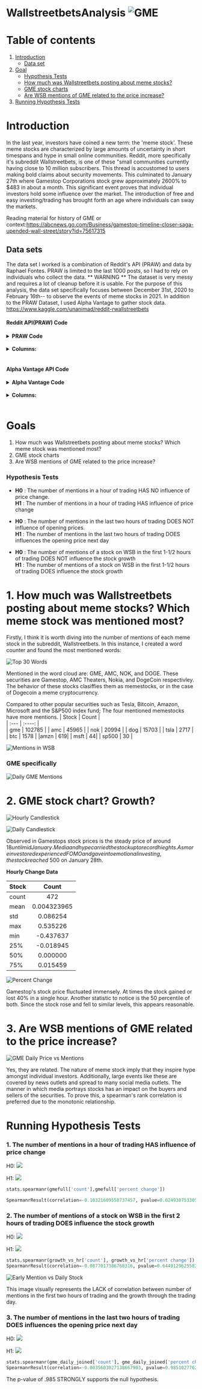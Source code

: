 # WallstreetbetsAnalysis    ![GME](Images/gamestop-original.original.jpg)

# Table of contents
1. [Introduction](#introduction)
    * [Data set](#introsub1)
3. [Goal](#par1)
    * [Hypothesis Tests](#subpar1)
    * [How much was Wallstreetbets posting about meme stocks?](#par2)
    * [GME stock charts](#par3)
    * [Are WSB mentions of GME related to the price increase?](#par4)
4. [Running Hypothesis Tests](#par5)

# Introduction <a name="introduction"></a>



In the last year, investors have coined a new term: the 'meme stock'. These meme stocks are characterized by large amounts of uncertainty in short timespans and hype in small online communities. Reddit, more specifically it's subreddit Wallstreetbets, is one of these "small communities currently having close to 10 million subscribers. This thread is accustomed to users making bold claims about security movements. This culminated to January 27th where Gamestop Corporations stock grew approximately 2600% to $483 in about a month. This significant event proves that individual investors hold some influence over the market. The introduction of free and easy investing/trading has brought forth an age where individuals can sway the markets. 

Reading material for history of GME or context:https://abcnews.go.com/Business/gamestop-timeline-closer-saga-upended-wall-street/story?id=75617315

## Data sets <a name="introsub1"></a>


The data set I worked is a combination of Reddit's API (PRAW) and data by Raphael Fontes. PRAW is limited to the last 1000 posts, so I had to rely on individuals who collect the data. ** WARNING ** The dataset is very messy and requires a lot of cleanup before it is usable. For the purpose of this analysis, the data set specifically focuses between December 31st, 2020 to February 16th-- to observe the events of meme stocks in 2021. In addition to the PRAW Dataset, I used Alpha Vantage to gather stock data. 
https://www.kaggle.com/unanimad/reddit-rwallstreetbets


#### Reddit API(PRAW) Code 


<details>
         <summary><b>PRAW Code</b></summary>
<br>



```python
import praw
reddit = praw.Reddit(client_id = <ID HERE,
client_secret = <SPECIAL API KEY HERE>,
user_agent = <NAME OF PROJECT HERE>,
username =<USERNAME HERE>,
password = <PASSWORD HERE>)



subreddit = reddit.subreddit('wallstreetbets')
hot_subreddit = subreddit.new(limit = None)

topics_dict = { "title":[], 
                "score":[], 
                "id":[], "url":[],  
                "comms_num": [], 
                "created": []}

for submission in hot_subreddit:
    if submission.score > score and submission.upvote_ratio > upvote_ratio: 
        topics_dict["title"].append(submission.title)
        topics_dict["score"].append(submission.score)
        topics_dict["id"].append(submission.id)
        topics_dict["url"].append(submission.url)
        topics_dict["comms_num"].append(submission.num_comments)
        topics_dict["created"].append(submission.created)

        
wsb = pd.DataFrame(topics_dict)
```

</details>
<br />


<details>
         <summary><b>Columns:</b></summary>
<br>
          <b>id:</b> unique identifier <br />
          <b>title:</b> string of characters used for the post<br />
          <b>score:</b> number of upvotes<br />
          <b>author:</b> original poster<br />
          <b>comments:</b> number of comments<br />
          <b>timestamp:</b> unix time when posted<br />
</details>
 <br />

      
#### Alpha Vantage API Code


<details>
         <summary><b>Alpha Vantage Code</b></summary>
<br>

```python
from alpha_vantage.timeseries import TimeSeries

API_key = 'OZHBQ2Q48QC0NFRZ'


### daily chart, include percent change ###
ts = TimeSeries(key = API_key,output_format='pandas')
data = ts.get_daily_adjusted('GME')
gme = data[0].reset_index()
gme_daily = gme[(gme['date'] >= '2020-12-31') & (gme['date'] <= '2021-02-16')]
gme_daily.to_csv('gme_daily_prices')
gme_daily=gme_daily.sort_values('date', ascending=True)
gme_daily['percent change'] = gme_daily['4. close'].pct_change()
### hourly chart, include percent change ###
data = ts.get_intraday('GME', interval = '60min', outputsize='full')
gme = data[0].reset_index()
gme_hourly_full = gme[(gme['date'] >= '2020-12-31') & (gme['date'] <= '2021-02-16')]
gme_hourly_full = gme_hourly_full.sort_values('date', ascending=True)
gme_hourly = gme[(gme['date'] >= '2021-01-25') & (gme['date'] <= '2021-01-29')]
gme_hourly = gme_hourly.sort_values('date', ascending=True)
gme_hourly['percent change'] = gme_hourly['4. close'].pct_change() 
```

</details>
<br />




<details>
         <summary><b>Columns:</b></summary>
<br>
          <b>date:</b> unique identifier <br />
          <b>open:</b> opening price<br />
          <b>high:</b> highest price in time period<br />
          <b>low:</b> lowest price in time period<br />
          <b>close:</b> nclosing price<br />
          <b>volume:</b> number of buys and sells of security<br />
</details>
 <br />



# Goals <a name="par1"></a>


1. How much was Wallstreetbets posting about meme stocks? Which meme stock was mentioned most?
2. GME stock charts
3. Are WSB mentions of GME related to the price increase?

### Hypothesis Tests <a name="subpar1"></a>
* **H0** : The number of mentions in a hour of trading HAS NO influence of price change. <br />
  **H1** : The number of mentions in a hour of trading HAS  influence of price change 
  
* **H0** : The number of mentions in the last two hours of trading DOES NOT influence of opening prices. <br />
  **H1** : The number of mentions in the last two hours of trading DOES influences the opening price next day 
  
* **H0** : The number of mentions of a stock on WSB in the first 1-1/2 hours of trading DOES NOT influence the stock growth <br />
  **H1** : The number of mentions of a stock on WSB in the first 1-1/2 hours of trading DOES influence the stock growth 
  
# 1. How much was Wallstreetbets posting about meme stocks? Which meme stock was mentioned most? <a name="par2"></a>
Firstly, I think it is worth diving into the number of mentions of each meme stock in the subreddit, Wallstreetbets. In this instance, I created a word counter and found the most mentioned words:


![Top 30 Words](Images/download%20(1).png)


Mentioned in the word cloud are: GME, AMC, NOK, and DOGE. These securities are Gamestop, AMC Theaters, Nokia, and DogeCoin respectivley. The behavior of these stocks clasiffies them as memestocks, or in the case of Dogecoin a meme cryptocurrency. 


Compared to other popular securities such as Tesla, Bitcoin, Amazon, Microsoft and the S&P500 index fund; The four mentioned memestocks have more mentions. 
| Stock   | Count    |    
| :---    | :----:   |  
| gme     | 102785   | 
| amc     | 45965    | 
| nok     | 20994    |
| dog     | 15703 |
| tsla    | 2717 |
| btc     | 1578 |
|amzn     | 619|
| msft    | 44|
| sp500   | 30       |



![Mentions in WSB](Images/Mentions%20in%20WSB.png)


### GME specifically

![Daily GME Mentions](Images/Daily%20GME%20Mentions.png)


# 2. GME stock chart? Growth? <a name="par3"></a>



![Hourly Candlestick](Images/Hourly%20Candlestick.png)





![Daily Candlestick](Images/Daily%20Candlestick.png)


Observed in Gamestops stock prices is the steady price of around $18 until mid January. Media and hype carried the stock up to record hieghts. As more investored experienced FOMO and gave into emotional investing, the stock reached ~$500 on January 28th.

**Hourly Change Data**

| Stock   | Count    |    
| :---    | :----:   |  
| count     | 472   | 
| mean    | 0.004323965    | 
| std    | 0.086254    |
| max     | 0.535226 |
| min    | -0.437637 |
| 25%     | -0.018945 |
|50%     | 0.000000|
| 75%    | 0.015459|


![Percent Change](Images/Percentage%20GME%20Change.png)


Gamestop's stock price fluctuated immensely. At times the stock gained or lost 40% in a single hour. Another statistic to notice is the 50 percentile of both. Since the stock rose and fell to similar levels, this appears reasonable. 

# 3. Are WSB mentions of GME related to the price increase? <a name="par4"></a>


![GME Daily Price vs Mentions](Images/GME%20Price%20vs%20Mentions.png)


Yes, they are related. The nature of meme stock imply that they inspire hype amongst individual investors. Additionally, large events like these are covered by news outlets and spread to many social media outlets. The manner in which media portrays stocks has an impact on the buyers and sellers of the securities. 
To prove this, a spearman's rank correlation is preferred due to the monotonic relationship. 

# Running Hypothesis Tests <a name="par5"></a>

### 1. The number of mentions in a hour of trading HAS  influence of price change 

H0: <img src="https://render.githubusercontent.com/render/math?math=$\rho=0$">

H1: <img src="https://render.githubusercontent.com/render/math?math=$\rho \neq 0$">

```python
stats.spearmanr(gmefull['count'],gmefull['percent change'])

SpearmanrResult(correlation=-0.10321609558737457, pvalue=0.02493075330552498)
```

### 2. The number of mentions of a stock on WSB in the first 2 hours of trading DOES influence the stock growth 

H0: <img src="https://render.githubusercontent.com/render/math?math=$\rho=0$">

H1: <img src="https://render.githubusercontent.com/render/math?math=$\rho \neq 0$">

```python
stats.spearmanr(growth_vs_hr['count'], growth_vs_hr['percent change'])
SpearmanrResult(correlation=-0.0877017386768316, pvalue=0.6449129625582433)
```

![Early Mention vs Daily Stock](Images/Early%20Mentions%20vs%20Daily%20Stock%20Change.png)


This image visually represents the LACK of correlation between number of mentions in the first two hours of trading and the growth through the trading day. 


### 3. The number of mentions in the last two hours of trading DOES influences the opening price next day

H0: <img src="https://render.githubusercontent.com/render/math?math=$\rho=0$">

H1: <img src="https://render.githubusercontent.com/render/math?math=$\rho \neq 0$">

```python
stats.spearmanr(gme_daily_joined['count'], gme_daily_joined['percent change'])
SpearmanrResult(correlation=-0.0035603027138667903, pvalue=0.9851027762191317)
```

The p-value of .985 STRONGLY supports the null hypothesis. 
